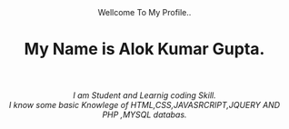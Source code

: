 <center>Wellcome To My Profile..
<h1>My Name is Alok Kumar Gupta.</h1><br>
<h6>I am Student and Learnig coding Skill.<br>
I know some basic Knowlege of HTML,CSS,JAVASRCRIPT,JQUERY AND PHP ,MYSQL databas.</h6>
</center>

